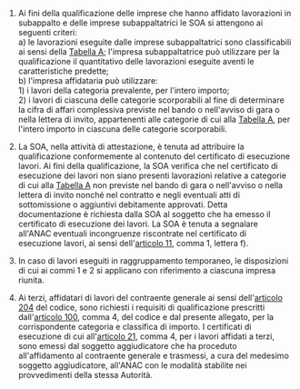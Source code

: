 1. Ai fini della qualificazione delle imprese che hanno affidato lavorazioni in subappalto e delle imprese subappaltatrici le SOA si attengono ai seguenti criteri:<br>a) le lavorazioni eseguite dalle imprese subappaltatrici sono classificabili ai sensi della [Tabella A](/index.html?article=allegato-2.12-tabella-A&version=2); l'impresa subappaltatrice può utilizzare per la qualificazione il quantitativo delle lavorazioni eseguite aventi le caratteristiche predette;<br>b) l'impresa affidataria può utilizzare:<br>1) i lavori della categoria prevalente, per l'intero importo;<br>2) i lavori di ciascuna delle categorie scorporabili al fine di determinare la cifra di affari complessiva previste nel bando o nell'avviso di gara o nella lettera di invito, appartenenti alle categorie di cui alla [Tabella A](/index.html?article=allegato-2.12-tabella-A&version=2), per l'intero importo in ciascuna delle categorie scorporabili.

2. La SOA, nella attività di attestazione, è tenuta ad attribuire la qualificazione conformemente al contenuto del certificato di esecuzione lavori. Ai fini della qualificazione, la SOA verifica che nel certificato di esecuzione dei lavori non siano presenti lavorazioni relative a categorie di cui alla [Tabella A](/index.html?article=allegato-2.12-tabella-A&version=2) non previste nel bando di gara o nell'avviso o nella lettera di invito nonché nel contratto e negli eventuali atti di sottomissione o aggiuntivi debitamente approvati. Detta documentazione è richiesta dalla SOA al soggetto che ha emesso il certificato di esecuzione dei lavori. La SOA è tenuta a segnalare all'ANAC eventuali incongruenze riscontrate nel certificato di esecuzione lavori, ai sensi dell'[articolo 11](/index.html?article=allegato-2.12-articolo-11&version=2), comma 1, lettera f).

3. In caso di lavori eseguiti in raggruppamento temporaneo, le disposizioni di cui ai commi 1 e 2 si applicano con riferimento a ciascuna impresa riunita.

4. Ai terzi, affidatari di lavori del contraente generale ai sensi dell'[articolo 204](/index.html?article=articolo-204&version=1) del codice, sono richiesti i requisiti di qualificazione prescritti dall'[articolo 100](/index.html?article=articolo-100&version=2), comma 4, del codice e dal presente allegato, per la corrispondente categoria e classifica di importo. I certificati di esecuzione di cui all'[articolo 21](/index.html?article=allegato-2.12-articolo-21&version=1), comma 4, per i lavori affidati a terzi, sono emessi dal soggetto aggiudicatore che ha proceduto all'affidamento al contraente generale e trasmessi, a cura del medesimo soggetto aggiudicatore, all'ANAC con le modalità stabilite nei provvedimenti della stessa Autorità.